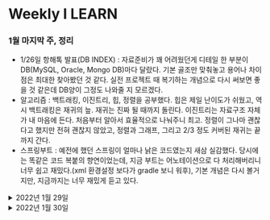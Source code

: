 # Weekly I LEARN
### 1월 마지막 주, 정리
- 1/26일 항해톡 발표(DB INDEX) : 자료준비가 꽤 어려웠던게 디테일 한 부분이 DB(MySQL, Oracle, Mongo DB)마다 달랐다. 기본 골조만 맞춰놓고 용어나 차이점은 최대한 찾아봤던 것 같다. 실전 프로젝트 때 복기하는 개념으로 다시 써보면 좋을 것 같은데 DB양이 그정도 나와줄 지 모르겠다.
- 알고리즘 : 백트래킹, 이진트리, 힙, 정렬을 공부했다. 힙은 제일 난이도가 쉬웠고, 역시 백트래킹은 재귀의 늪. 재귀는 진짜 될 때까지 돌린다. 이진트리는 자료구조 자체가 내 마음에 든다. 처음부터 알아서 효율적으로 나눠주니 최고. 정렬이 그나마 괜찮다고 했지만 전혀 괜찮지 않았고, 정렬과 그래프, 그리고 2/3 정도 커버된 재귀는 끝까지 간다.
- 스프링부트 : 예전에 했던 스프링이 얼마나 낡은 코드였는지 새삼 실감했다. 당시에는 똑같은 코드 복붙의 향연이었는데, 지금 부트는 어노테이션으로 다 처리해버리니 너무 쉽고 재밌다.(xml 환경설정 보다가 gradle 보니 워후), 기본 개념은 다시 볼거지만, 지금까지는 너무 재밌게 듣고 있다.

<details markdown="1">

<summary>2022년 1월 29일</summary>

- 알고리즘 </br>
  - 개념 설명
    - 버블 정렬
    - 선택 정렬
    - 삽입 정렬
- 과제
    - 삽입 정렬 리스트
    - 가장 큰 수 
- 스프링 </br>
  - 영속성 관리 - 내부 동작 방식 </br>

</details>
<details markdown="1">

<summary>2022년 1월 30일</summary>

- 알고리즘 </br>
  - 이코테 16번(백준 14502 연구소)
- 웹개발의 봄 (스파르타) </br>
  -  REST API CURD 간단한 구현 완료 (W2까지) </br>

</details>